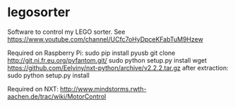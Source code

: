 # legosorter
Software to control my LEGO sorter. See https://www.youtube.com/channel/UCfc7oHyDpceKFabTuM9Hzew

Required on Raspberry Pi:
sudo pip install pyusb
git clone http://git.ni.fr.eu.org/pyfantom.git/
	sudo python setup.py install
wget https://github.com/Eelviny/nxt-python/archive/v2.2.2.tar.gz
	after extraction:
	sudo python setup.py install

Required on NXT:
http://www.mindstorms.rwth-aachen.de/trac/wiki/MotorControl

